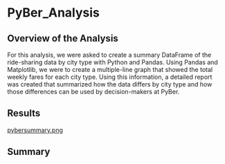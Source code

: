 # PyBer_Analysis
## Overview of the Analysis

For this analysis, we were asked to create a summary DataFrame of the ride-sharing data by city type with Python and Pandas. Using Pandas and Matplotlib, we were to create a multiple-line graph that showed the total weekly fares for each city type. Using this information, a detailed report was created that summarized how the data differs by city type and how those differences can be used by decision-makers at PyBer.

## Results

[pybersummary.png](/pybersummary.png)

## Summary